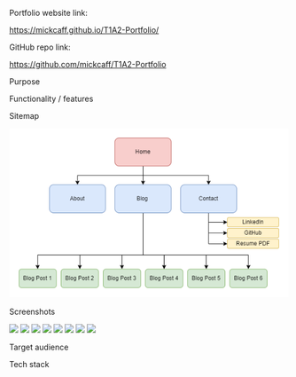 
Portfolio website link:

https://mickcaff.github.io/T1A2-Portfolio/


GitHub repo link:

https://github.com/mickcaff/T1A2-Portfolio

Purpose



Functionality / features

Sitemap

![Sitemap](docs/T1A2-Portfolio.drawio.png)

Screenshots

![](docs)
![](docs)
![](docs)
![](docs)
![](docs)
![](docs)
![](docs)
![](docs)



Target audience

Tech stack
